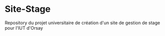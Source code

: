 # Site-Stage

Repository du projet universitaire de création d'un site de gestion de stage pour l'IUT d'Orsay
